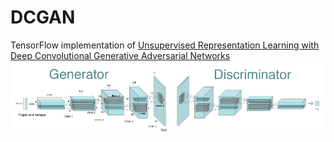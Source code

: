 # DCGAN

TensorFlow implementation of [Unsupervised Representation Learning with Deep Convolutional Generative Adversarial Networks](https://arxiv.org/pdf/1511.06434.pdf)  
![image](images/images_001.png)
